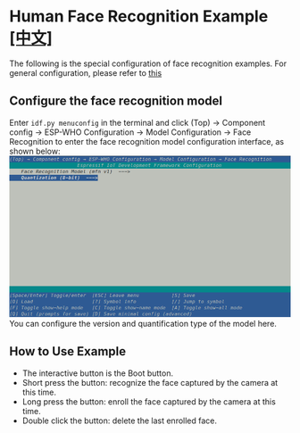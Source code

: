 # Human Face Recognition Example [[中文]](./README_ZH.md)

The following is the special configuration of face recognition examples. For general configuration, please refer to [this](../../README.md)


## Configure the face recognition model

Enter `idf.py menuconfig` in the terminal and click (Top) -> Component config -> ESP-WHO Configuration -> Model Configuration -> Face Recognition to enter the face recognition model configuration interface, as shown below:
![](../../img/face_recognition_model_config.png)
You can configure the version and quantification type of the model here.

## How to Use Example

- The interactive button is the Boot button.
- Short press the button: recognize the face captured by the camera at this time.
- Long press the button: enroll the face captured by the camera at this time.
- Double click the button: delete the last enrolled face.

